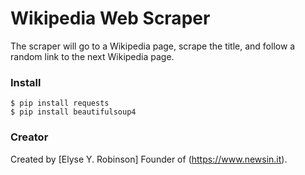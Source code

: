 # Wikipedia Web Scraper

The scraper will go to a Wikipedia page, scrape the title, and follow a random link to the next Wikipedia page. 

### Install

    $ pip install requests
    $ pip install beautifulsoup4

### Creator

Created by [Elyse Y. Robinson] Founder of (https://www.newsin.it).
